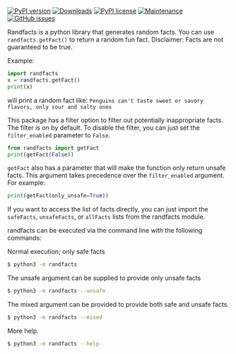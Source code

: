 [![PyPI version](https://badge.fury.io/py/randfacts.svg)](https://badge.fury.io/py/randfacts)
[![Downloads](https://pepy.tech/badge/randfacts)](https://pepy.tech/project/randfacts)
[![PyPI license](https://img.shields.io/pypi/l/randfacts.svg)](https://pypi.python.org/pypi/randfacts/)
[![Maintenance](https://img.shields.io/badge/Maintained%3F-yes-green.svg)](https://GitHub.com/TabulateJarl8/randfacts/graphs/commit-activity)
[![GitHub issues](https://img.shields.io/github/issues/TabulateJarl8/randfacts.svg)](https://GitHub.com/TabulateJarl8/randfacts/issues/)


Randfacts is a python library that generates random facts. You can use `randfacts.getFact()` to return a random fun fact. Disclaimer: Facts are not guaranteed to be true.

Example:
```python
import randfacts
x = randfacts.getFact()
print(x)
```
will print a random fact like:
`Penguins can't taste sweet or savory flavors, only sour and salty ones`

This package has a filter option to filter out potentially inappropriate facts. The filter is on by default. To disable the filter, you can just set the `filter_enabled` parameter to `False`.
```python
from randfacts import getFact
print(getFact(False))
```

`getFact` also has a parameter that will make the function only return unsafe facts. This argument takes precedence over the `filter_enabled` argument. For example:

```py
print(getFact(only_unsafe=True))
```

If you want to access the list of facts directly, you can just import the `safeFacts`, `unsafeFacts`, or `allFacts` lists from the randfacts module.

randfacts can be executed via the command line with the following commands:

Normal execution; only safe facts

```sh
$ python3 -m randfacts
```

The unsafe argument can be supplied to provide only unsafe facts

```sh
$ python3 -m randfacts --unsafe
```

The mixed argument can be provided to provide both safe and unsafe facts.

```sh
$ python3 -m randfacts --mixed
```

More help.

```sh
$ python3 -m randfacts --help
```

